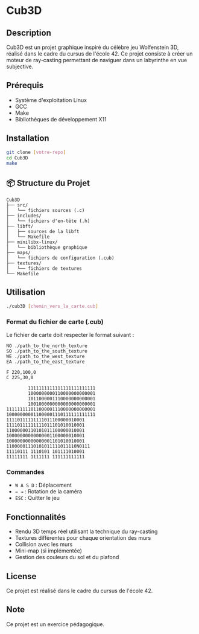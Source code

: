 # Cub3D

## Description
Cub3D est un projet graphique inspiré du célèbre jeu Wolfenstein 3D, réalisé dans le cadre du cursus de l'école 42. Ce projet consiste à créer un moteur de ray-casting permettant de naviguer dans un labyrinthe en vue subjective.

## Prérequis
- Système d'exploitation Linux
- GCC
- Make
- Bibliothèques de développement X11

## Installation
```bash
git clone [votre-repo]
cd Cub3D
make
```

## 📦 Structure du Projet
```
Cub3D
├── src/
│   └── fichiers sources (.c)
├── includes/
│   └── fichiers d'en-tête (.h)
├── libft/
│   ├── sources de la libft
│   └── Makefile
├── minilibx-linux/
│   └── bibliothèque graphique
├── maps/
│   └── fichiers de configuration (.cub)
├── textures/
│   └── fichiers de textures
└── Makefile
```

## Utilisation
```bash
./cub3D [chemin_vers_la_carte.cub]
```

### Format du fichier de carte (.cub)
Le fichier de carte doit respecter le format suivant :
```
NO ./path_to_the_north_texture
SO ./path_to_the_south_texture
WE ./path_to_the_west_texture
EA ./path_to_the_east_texture

F 220,100,0
C 225,30,0

        1111111111111111111111111
        1000000000110000000000001
        1011000001110000000000001
        1001000000000000000000001
111111111011000001110000000000001
100000000011000001110111111111111
11110111111111011100000010001
11110111111111011101010010001
11000000110101011100000010001
10000000000000001100000010001
10000000000000001101010010001
11000001110101011111011110N0111
11110111 1110101 101111010001
11111111 1111111 111111111111
```

### Commandes
- `W A S D` : Déplacement
- `← →` : Rotation de la caméra
- `ESC` : Quitter le jeu

## Fonctionnalités
- Rendu 3D temps réel utilisant la technique du ray-casting
- Textures différentes pour chaque orientation des murs
- Collision avec les murs
- Mini-map (si implémentée)
- Gestion des couleurs du sol et du plafond

## License
Ce projet est réalisé dans le cadre du cursus de l'école 42.

## Note
Ce projet est un exercice pédagogique.